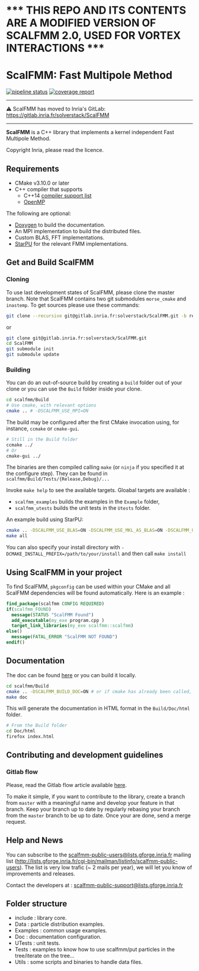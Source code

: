 # *** THIS REPO AND ITS CONTENTS ARE A MODIFIED VERSION OF SCALFMM 2.0, USED FOR VORTEX INTERACTIONS ***


# ScalFMM: Fast Multipole Method

[![pipeline status](https://gitlab.inria.fr/solverstack/ScalFMM/badges/develop/pipeline.svg)](https://gitlab.inria.fr/solverstack/ScalFMM/commits/develop)
[![coverage report](https://gitlab.inria.fr/solverstack/ScalFMM/badges/develop/coverage.svg)](https://gitlab.inria.fr/solverstack/ScalFMM/commits/develop)

----

:warning: ScalFMM has moved to Inria's GitLab: https://gitlab.inria.fr/solverstack/ScalFMM

----

**ScalFMM** is a C++ library that implements a kernel independent Fast Multipole Method.


Copyright Inria, please read the licence.

## Requirements

  - CMake v3.10.0 or later
  - C++ compiler that supports
    - C++14 [compiler support list](http://en.cppreference.com/w/cpp/compiler_support)
    - [OpenMP](http://www.openmp.org/resources/openmp-compilers/)

The following are optional:

  - [Doxygen](http://www.stack.nl/~dimitri/doxygen/) to build the documentation.
  - An MPI implementation to build the distributed files.
  - Custom BLAS, FFT implementations.
  - [StarPU](http://starpu.gforge.inria.fr/) for the relevant FMM implementations.

## Get and Build ScalFMM

### Cloning

To use last development states of ScalFMM, please clone the master
  branch. Note that ScalFMM contains two git submodules `morse_cmake` and `inastemp`.
  To get sources please use these commands:
``` bash
git clone --recursive git@gitlab.inria.fr:solverstack/ScalFMM.git -b requested_branch
```
or
```bash
git clone git@gitlab.inria.fr:solverstack/ScalFMM.git
cd ScalFMM
git submodule init
git submodule update

``` 
### Building
You can do an out-of-source build by creating a `build` folder out of your clone or you can use the `Build`
folder inside your clone.

``` bash
cd scalfmm/Build
# Use cmake, with relevant options
cmake .. # -DSCALFMM_USE_MPI=ON
```

The build may be configured after the first CMake invocation using, for instance, `ccmake` or `cmake-gui`.

```bash
# Still in the Build folder
ccmake ../
# Or
cmake-gui ../
```

The binaries are then compiled calling `make` (or `ninja` if you specified it at the configure step).
They can be found in `scalfmm/Build/Tests/{Release,Debug}/...`

Invoke `make help` to see the available targets.
Gloabal targets are available :
* `scalfmm_examples` builds the examples in the `Example` folder,
* `scalfmm_utests` builds the unit tests in the `Utests` folder.

An example build using StarPU:

```bash
cmake .. -DSCALFMM_USE_BLAS=ON -DSCALFMM_USE_MKL_AS_BLAS=ON -DSCALFMM_USE_FFT=ON -DSCALFMM_USE_STARPU=ON
make all
```

You can also specify your install directory with `-DCMAKE_INSTALL_PREFIX=/path/to/your/install` and then
call `make install`

## Using ScalFMM in your project

To find ScalFMM, `pkgconfig` can be used within your CMake and all ScalFMM dependencies will be found automatically.
Here is an example :

```cmake
find_package(scalfmm CONFIG REQUIRED)
if(scalfmm_FOUND)
  message(STATUS "ScalFMM Found")
  add_executable(my_exe program.cpp )
  target_link_libraries(my_exe scalfmm::scalfmm)
else()
  message(FATAL_ERROR "ScalFMM NOT FOUND")
endif()
```

## Documentation
The doc can be found [here](https://solverstack.gitlabpages.inria.fr/ScalFMM/) or you can build it locally.

```bash
cd scalfmm/Build
cmake .. -DSCALFMM_BUILD_DOC=ON # or if cmake has already been called, ccmake .
make doc
```

This will generate the documentation in HTML format in the `Build/Doc/html` folder.

```bash
# From the Build folder
cd Doc/html
firefox index.html
```
## Contributing and development guidelines

### Gitlab flow

Please, read the Gitlab flow article available [here](https://docs.gitlab.com/ee/workflow/gitlab_flow.html).

To make it simple, if you want to contribute to the library, create a branch from `master` with a meaningful name and develop
your feature in that branch. Keep your branch up to date by regularly rebasing your branch from the `master` branch to be up
to date. Once your are done, send a merge request.

## Help and News

You can subscribe to the scalfmm-public-users@lists.gforge.inria.fr mailing list (http://lists.gforge.inria.fr/cgi-bin/mailman/listinfo/scalfmm-public-users). The list is very low trafic (~ 2 mails per year), we will let you know of improvements and releases.

Contact the developers at : scalfmm-public-support@lists.gforge.inria.fr

## Folder structure
  - include : library core.
  - Data : particle distribution examples.
  - Examples : common usage examples.
  - Doc : documentation configuration.
  - UTests : unit tests.
  - Tests : examples to know how to use scalfmm/put particles in the tree/iterate on the tree...
  - Utils : some scripts and binaries to handle data files.
